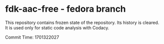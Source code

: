 # fdk-aac-free - fedora branch

This repository contains frozen state of the repository.
Its history is cleared. It is used only for static code
analysis with Codacy.

Commit Time: 1701322027